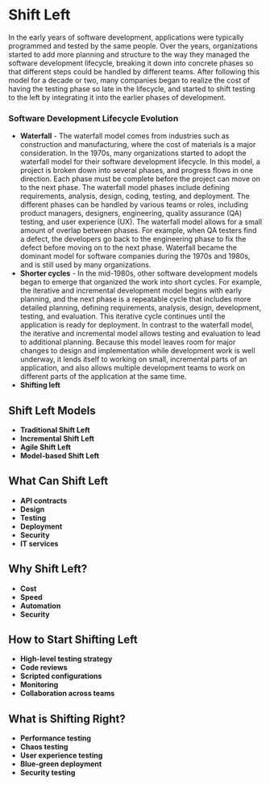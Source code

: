 # Shift Left

In the early years of software development, applications were typically programmed and tested by the same people. Over the years, organizations started to add more planning and structure to the way they managed the software development lifecycle, breaking it down into concrete phases so that different steps could be handled by different teams. After following this model for a decade or two, many companies began to realize the cost of having the testing phase so late in the lifecycle, and started to shift testing to the left by integrating it into the earlier phases of development.

### Software Development Lifecycle Evolution

- **Waterfall** - The waterfall model comes from industries such as construction and manufacturing, where the cost of materials is a major consideration. In the 1970s, many organizations started to adopt the waterfall model for their software development lifecycle. In this model, a project is broken down into several phases, and progress flows in one direction. Each phase must be complete before the project can move on to the next phase. The waterfall model phases include defining requirements, analysis, design, coding, testing, and deployment. The different phases can be handled by various teams or roles, including product managers, designers, engineering, quality assurance (QA) testing, and user experience (UX). The waterfall model allows for a small amount of overlap between phases. For example, when QA testers find a defect, the developers go back to the engineering phase to fix the defect before moving on to the next phase. Waterfall became the dominant model for software companies during the 1970s and 1980s, and is still used by many organizations.
- **Shorter cycles** - In the mid-1980s, other software development models began to emerge that organized the work into short cycles. For example, the iterative and incremental development model begins with early planning, and the next phase is a repeatable cycle that includes more detailed planning, defining requirements, analysis, design, development, testing, and evaluation. This iterative cycle continues until the application is ready for deployment. In contrast to the waterfall model, the iterative and incremental model allows testing and evaluation to lead to additional planning. Because this model leaves room for major changes to design and implementation while development work is well underway, it lends itself to working on small, incremental parts of an application, and also allows multiple development teams to work on different parts of the application at the same time.
- **Shifting left**

## Shift Left Models

- **Traditional Shift Left**
- **Incremental Shift Left**
- **Agile Shift Left**
- **Model-based Shift Left**

## What Can Shift Left

- **API contracts**
- **Design**
- **Testing**
- **Deployment**
- **Security**
- **IT services**

## Why Shift Left?

- **Cost**
- **Speed**
- **Automation**
- **Security**

## How to Start Shifting Left

- **High-level testing strategy**
- **Code reviews**
- **Scripted configurations**
- **Monitoring**
- **Collaboration across teams**

## What is Shifting Right?

- **Performance testing**
- **Chaos testing**
- **User experience testing**
- **Blue-green deployment**
- **Security testing**
